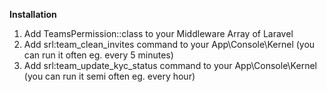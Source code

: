 **Installation**

1. Add TeamsPermission::class to your Middleware Array of Laravel
2. Add srl:team_clean_invites command to your App\Console\Kernel (you can run it often eg. every 5 minutes)
3. Add srl:team_update_kyc_status command to your App\Console\Kernel (you can run it semi often eg. every hour)
